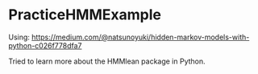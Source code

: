 # PracticeHMMExample
Using: https://medium.com/@natsunoyuki/hidden-markov-models-with-python-c026f778dfa7

Tried to learn more about the HMMlean package in Python. 
